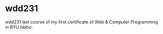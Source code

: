 # wdd231
wdd231 last course of my first certificate of Web &amp; Computer Programming in BYU Idaho.
